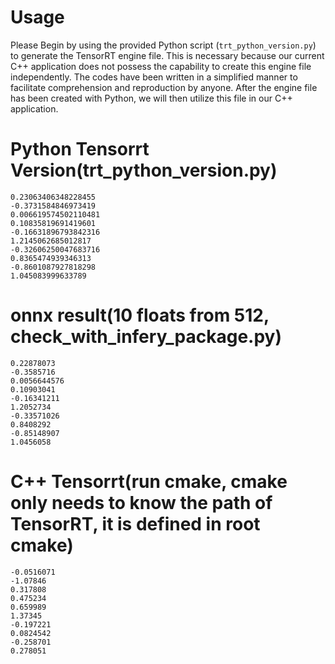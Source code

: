 # Usage

Please Begin by using the provided Python script (`trt_python_version.py`)
to generate the TensorRT engine file. This is necessary because
our current C++ application does not possess the capability to
create this engine file independently. The codes have been written
in a simplified manner to facilitate comprehension and reproduction
by anyone. After the engine file has been created with Python,
we will then utilize this file in our C++ application.

# Python Tensorrt Version(trt_python_version.py)
```
0.23063406348228455
-0.3731584846973419
0.006619574502110481
0.10835819691419601
-0.16631896793842316
1.2145062685012817
-0.32606250047683716
0.8365474939346313
-0.8601087927818298
1.045083999633789
```

# onnx result(10 floats from 512, check_with_infery_package.py)
```
0.22878073
-0.3585716
0.0056644576
0.10903041
-0.16341211
1.2052734
-0.33571026
0.8408292
-0.85148907
1.0456058
```

# C++ Tensorrt(run cmake, cmake only needs to know the path of TensorRT, it is defined in root cmake)
```
-0.0516071
-1.07846
0.317808
0.475234
0.659989
1.37345
-0.197221
0.0824542
-0.258701
0.278051
```
